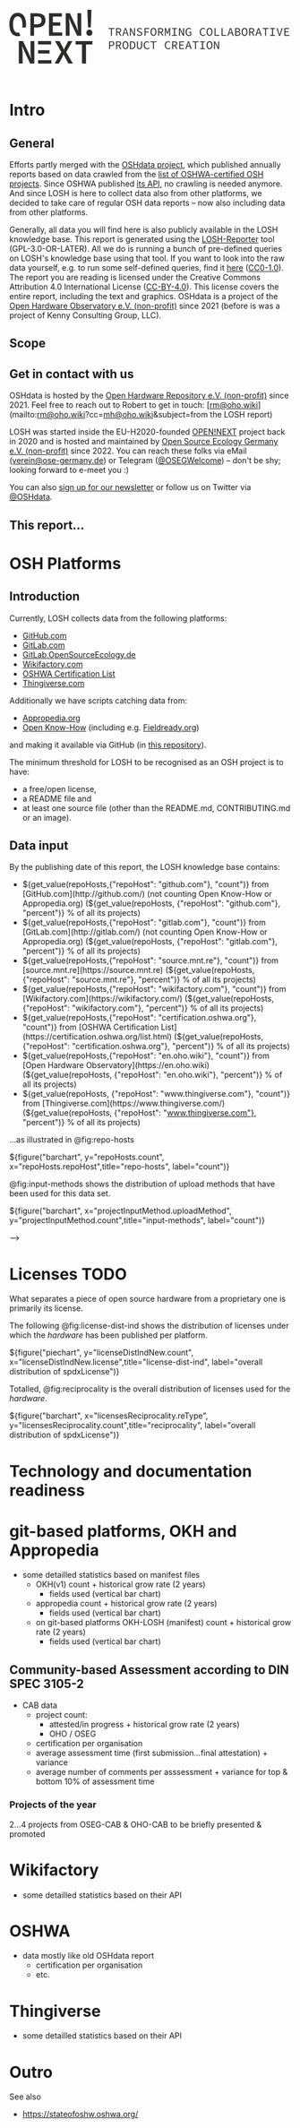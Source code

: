<!---
title: LOSH Data Report
subtitle: |
          | Annual, mostly statistical report on Open Source Hardware based on data from the LOSH knowledge base
          | **${PROJECT_VERSION_DATE}**
          | *version:* [${PROJECT_VERSION}](${PROJECT_VERSION_URL})
version: "${PROJECT_VERSION}"
date: "${PROJECT_VERSION_DATE}"
lang: en-US
charset: UTF-8
license: CC-BY-4.0
keywords:
- Open Source Hardware
- LOSH
- OSHdata
papersize: a4
geometry: "top=2cm,bottom=2cm,left=3cm,right=3cm"
comment: license applies to generated reports; date is automatically generated

count_oshwa_projects = repohosts

-->

<svg xmlns="http://www.w3.org/2000/svg" id="Layer_1" data-name="Layer 1" width="500" height="150" viewBox="0 0 3595.63 691.47"><defs><style>.cls-1{fill:#2e2d2c;}</style></defs><title>Logo_full</title><path class="cls-1" d="M269.64,46.07h84.05c63.19,0,110,22.11,110,88.92,0,64.59-47.75,93.65-110,93.65h-37v106h-47Zm80,141.54c42.86,0,63.42-17.24,63.42-52.62,0-35.67-21.48-47.89-63.42-47.89H316.66V187.61Z"></path><path class="cls-1" d="M508.64,46.07H674.23V89.23H557.81V163h96V206.2h-96v85.29H678.64v43.17h-170Z"></path><path class="cls-1" d="M723.42,46.38l53.9-.17,76.85,161.86,26.38,61.57h1.21c-2.23-29.49-7.17-66-7.27-98.27l-.4-125.46L923,45.75l.91,288.59-53.89.17-76.85-162L766.8,111.09h-1.21c2.23,30.7,7.17,65.47,7.27,97.43l.4,126.29-48.92.16Z"></path><path class="cls-1" d="M989.31,295.86c0-23.78,17-39.17,38.5-39.17s38.5,15.39,38.5,39.17-17,39.78-38.5,39.78S989.31,319.64,989.31,295.86Zm14.64-211L1002.42,0h50.78l-1.53,84.83-7,142h-33.8Z"></path><path class="cls-1" d="M120.79,402.87h53.9L251,565l26.19,61.65h1.21c-2.13-29.5-7-66.06-7-98.3V402.87h48.92v288.6h-53.9L190.15,529.21,164,467.72h-1.21c2.14,30.7,7,65.49,7,97.45v126.3H120.79Z"></path><path class="cls-1" d="M666.61,542.63,586.8,402.87h57.1L678,466.7c7.17,13.24,13.79,26.62,22.74,44.32h1.77c7.46-17.7,13.52-31.08,20.09-44.32l32.6-63.83h54.68L730.1,545.05l85.23,146.42H758l-37.1-68c-7.94-14.73-15.4-29.46-24.3-47.12h-1.77C687,594,679.86,608.77,672.52,623.5l-36.45,68H581.39Z"></path><path class="cls-1" d="M932.68,446H850.24V402.87h216.22V446H984V691.47H932.68Z"></path><rect class="cls-1" x="368.52" y="519.84" width="146.97" height="43.16"></rect><rect class="cls-1" x="368.52" y="402.87" width="167.42" height="43.17"></rect><rect class="cls-1" x="368.52" y="648.3" width="171.83" height="43.17"></rect><path class="cls-1" d="M107,85.42c36.73,0,60.68,37.43,60.68,103.62a227,227,0,0,1-3.13,39.14h47.56A371.79,371.79,0,0,0,214,189C214,94.16,174,40.77,107,40.77S0,94.16,0,189C0,285.73,40.07,340,107,340a109,109,0,0,0,34.41-5.36l-1-2.13-17-40A47.32,47.32,0,0,1,107,295.3C70.29,295.3,46.34,257,46.34,189,46.34,122.85,70.29,85.42,107,85.42Z"></path><path class="cls-1" d="M1304.87,247.19h-32.4v-10.5h77.39v10.5h-32.39v87.89h-12.6Z"></path><path class="cls-1" d="M1371.17,236.69h30.6c19.94,0,34.34,7.2,34.34,27.6,0,15.29-8.7,24.45-22,27.89l25,42.9h-14.25l-23.7-41.54h-17.54v41.54h-12.45ZM1400,283.33c15.3,0,23.7-6.29,23.7-19,0-12.9-8.4-17.55-23.7-17.55h-16.34v36.59Z"></path><path class="cls-1" d="M1484.11,236.69h14.1l33.15,98.39h-13.2l-9.3-30h-35.7l-9.45,30H1451Zm-7.8,58.34h29.4l-4.65-15c-3.45-11-6.75-21.75-9.75-33.15h-.6c-3.15,11.4-6.3,22.2-9.75,33.15Z"></path><path class="cls-1" d="M1548.46,236.69h13.8l31.5,61.79,9.45,20.4h.3c-.45-9.75-1.65-20.85-1.65-31.2v-51h12v98.39h-13.8l-31.5-61.79-9.45-20.4h-.3c.45,10.05,1.65,20.55,1.65,30.74v51.45h-12Z"></path><path class="cls-1" d="M1636.21,322.33l7.5-8.7a41,41,0,0,0,28.8,12.3c13.5,0,21.45-6.45,21.45-15.6,0-10.5-7.65-13.5-17.7-17.85l-14.1-6.15c-9.9-3.89-21.3-10.94-21.3-25.34,0-15,13.5-26.1,32.25-26.1a42.92,42.92,0,0,1,30.3,12.15l-6.6,8.1a34.68,34.68,0,0,0-24.15-9.3c-11.4,0-19.05,5.55-19.05,14.4,0,9.45,9.15,12.9,17.55,16.34l13.8,6c12.15,5,21.75,11.71,21.75,26.25,0,15.6-13.2,28.05-34.8,28.05A50,50,0,0,1,1636.21,322.33Z"></path><path class="cls-1" d="M1736.11,236.69h60.45v10.5h-47.85v33.3h40.5V291h-40.5v44.1h-12.6Z"></path><path class="cls-1" d="M1813.36,285.43c0-31.79,15.6-50.54,37.8-50.54s37.8,18.75,37.8,50.54c0,32.25-15.6,51.45-37.8,51.45S1813.36,317.68,1813.36,285.43Zm62.7,0c0-24.74-9.9-39.59-24.9-39.59s-24.9,14.85-24.9,39.59c0,25.2,9.9,40.5,24.9,40.5S1876.06,310.63,1876.06,285.43Z"></path><path class="cls-1" d="M1911.16,236.69h30.6c19.94,0,34.34,7.2,34.34,27.6,0,15.29-8.7,24.45-22,27.89l25,42.9h-14.25l-23.69-41.54h-17.55v41.54h-12.45Zm28.8,46.64c15.3,0,23.69-6.29,23.69-19,0-12.9-8.39-17.55-23.69-17.55h-16.35v36.59Z"></path><path class="cls-1" d="M1997,236.69h15.3l13.8,42,4.79,15.89h.6l4.65-15.89,14-42h15.3v98.39h-12v-49.2c0-9.59,1.5-26.39,2.1-34.79H2055l-5.55,19.2L2035.35,309h-9l-13.79-38.69-5.7-19.2h-.3c.9,8.4,2.1,25.2,2.1,34.79v49.2H1997Z"></path><path class="cls-1" d="M2090.4,324.43h24.45V247.19H2090.4v-10.5h61.5v10.5h-24.45v77.24h24.45v10.65h-61.5Z"></path><path class="cls-1" d="M2178.45,236.69h13.8l31.5,61.79,9.45,20.4h.3c-.45-9.75-1.65-20.85-1.65-31.2v-51h12v98.39h-13.8l-31.5-61.79-9.45-20.4h-.3c.45,10.05,1.65,20.55,1.65,30.74v51.45h-12Z"></path><path class="cls-1" d="M2264.1,285.88c0-31.79,18.15-51,43.65-51,13.05,0,21.6,6.15,27.15,12l-7.05,8c-4.8-5.1-10.65-9-20.1-9-18.45,0-30.6,15.3-30.6,39.74,0,24.75,10.95,40.35,30.3,40.35,6.9,0,13.35-2.25,17.1-5.85V294.43H2304.9V284.08h31.2v41.4c-6.15,6.3-16.65,11.4-29.4,11.4C2282,336.88,2264.1,318,2264.1,285.88Z"></path><path class="cls-1" d="M2445.9,285.88c0-31.64,18.45-51,44.1-51a36.52,36.52,0,0,1,26.85,12l-7,8c-5.1-5.4-11.55-9-19.8-9-18.9,0-31.2,15.3-31.2,39.74,0,24.75,12.3,40.35,31.2,40.35,9,0,15.9-3.9,22.2-10.95l7.05,7.65c-7.8,9-17.4,14.25-30.45,14.25C2464.5,336.88,2445.9,318,2445.9,285.88Z"></path><path class="cls-1" d="M2533.35,285.43c0-31.79,15.6-50.54,37.8-50.54s37.79,18.75,37.79,50.54c0,32.25-15.59,51.45-37.79,51.45S2533.35,317.68,2533.35,285.43Zm62.7,0c0-24.74-9.9-39.59-24.9-39.59s-24.9,14.85-24.9,39.59c0,25.2,9.9,40.5,24.9,40.5S2596.05,310.63,2596.05,285.43Z"></path><path class="cls-1" d="M2636.25,236.69h12.3v87.74h48.74v10.65h-61Z"></path><path class="cls-1" d="M2726.25,236.69h12.29v87.74h48.75v10.65h-61Z"></path><path class="cls-1" d="M2834.09,236.69h14.1l33.15,98.39h-13.2l-9.3-30h-35.7l-9.45,30h-12.75Zm-7.8,58.34h29.4L2851,280c-3.45-11-6.75-21.75-9.75-33.15h-.6c-3.15,11.4-6.3,22.2-9.75,33.15Z"></path><path class="cls-1" d="M2901,236.69h27.9c20.1,0,33.75,6.75,33.75,24,0,9.75-5.55,18.45-17.25,21.44v.61c14.4,2.25,22.8,10.05,22.8,23.54,0,19.35-15,28.8-37.05,28.8H2901Zm25.8,41.39c16.8,0,23.55-5.39,23.55-16.34,0-10.65-7.8-14.55-23-14.55h-13.95v30.89Zm2.55,46.5c16.8,0,26.55-5.55,26.55-18.9,0-12.14-9.3-17.1-26.55-17.1h-15.9v36Z"></path><path class="cls-1" d="M2983.34,285.43c0-31.79,15.6-50.54,37.8-50.54s37.8,18.75,37.8,50.54c0,32.25-15.6,51.45-37.8,51.45S2983.34,317.68,2983.34,285.43Zm62.7,0c0-24.74-9.9-39.59-24.9-39.59s-24.9,14.85-24.9,39.59c0,25.2,9.9,40.5,24.9,40.5S3046,310.63,3046,285.43Z"></path><path class="cls-1" d="M3081.14,236.69h30.6c20,0,34.35,7.2,34.35,27.6,0,15.29-8.7,24.45-22.05,27.89l25.05,42.9h-14.25l-23.7-41.54h-17.55v41.54h-12.45Zm28.8,46.64c15.3,0,23.7-6.29,23.7-19,0-12.9-8.4-17.55-23.7-17.55h-16.35v36.59Z"></path><path class="cls-1" d="M3194.09,236.69h14.1l33.15,98.39h-13.2l-9.3-30h-35.7l-9.45,30h-12.75Zm-7.8,58.34h29.4L3211,280c-3.45-11-6.75-21.75-9.75-33.15h-.6c-3.15,11.4-6.3,22.2-9.75,33.15Z"></path><path class="cls-1" d="M3284.84,247.19h-32.4v-10.5h77.39v10.5h-32.39v87.89h-12.6Z"></path><path class="cls-1" d="M3350.39,324.43h24.44V247.19h-24.44v-10.5h61.49v10.5h-24.45v77.24h24.45v10.65h-61.49Z"></path><path class="cls-1" d="M3432.58,236.69h13.2l15.9,53.1c3.45,11.69,5.85,21,9.45,32.54h.6c3.6-11.55,6.15-20.85,9.45-32.54l15.75-53.1h12.75l-31.2,98.39h-14.55Z"></path><path class="cls-1" d="M3533.23,236.69h60.9v10.5h-48.3v30.89h40.8v10.66h-40.8v35.69h49.8v10.65h-62.4Z"></path><path class="cls-1" d="M1281.47,406.69h29.7c21.74,0,36.44,7.35,36.44,28.95,0,20.69-14.84,30.44-36.44,30.44h-17.25v39h-12.45Zm28.2,49.19c17.24,0,25.35-6.3,25.35-20.24,0-14.25-8.41-18.9-25.35-18.9h-15.75v39.14Z"></path><path class="cls-1" d="M1371.17,406.69h30.6c19.94,0,34.34,7.2,34.34,27.6,0,15.29-8.7,24.45-22,27.89l25,42.9h-14.25l-23.7-41.54h-17.54v41.54h-12.45ZM1400,453.33c15.3,0,23.7-6.29,23.7-19,0-12.9-8.4-17.55-23.7-17.55h-16.34v36.59Z"></path><path class="cls-1" d="M1453.36,455.43c0-31.79,15.6-50.54,37.8-50.54s37.8,18.75,37.8,50.54c0,32.25-15.6,51.45-37.8,51.45S1453.36,487.68,1453.36,455.43Zm62.7,0c0-24.74-9.9-39.59-24.9-39.59s-24.9,14.85-24.9,39.59c0,25.2,9.9,40.5,24.9,40.5S1516.06,480.63,1516.06,455.43Z"></path><path class="cls-1" d="M1549.21,406.69h24.3c29.55,0,45.6,17.55,45.6,48.74,0,31.35-16,49.65-45,49.65h-24.9Zm23.4,88.19c22.5,0,33.6-14.55,33.6-39.45,0-24.74-11.1-38.54-33.6-38.54h-10.95v78Z"></path><path class="cls-1" d="M1638,467.88V406.69h12.6v61.49c0,20.4,8.85,27.75,20.7,27.75s20.85-7.35,20.85-27.75V406.69h12.15v61.19c0,28.2-13.8,39-33,39S1638,496.08,1638,467.88Z"></path><path class="cls-1" d="M1725.91,455.88c0-31.64,18.45-51,44.1-51a36.52,36.52,0,0,1,26.85,12l-7,7.95c-5.1-5.4-11.55-9-19.8-9-18.9,0-31.2,15.3-31.2,39.74,0,24.75,12.3,40.35,31.2,40.35,9,0,15.9-3.9,22.2-10.95l7,7.65c-7.8,9-17.4,14.25-30.45,14.25C1744.51,506.88,1725.91,488,1725.91,455.88Z"></path><path class="cls-1" d="M1844.86,417.19h-32.4v-10.5h77.4v10.5h-32.4v87.89h-12.6Z"></path><path class="cls-1" d="M1995.91,455.88c0-31.64,18.45-51,44.09-51a36.52,36.52,0,0,1,26.85,12l-7,7.95c-5.1-5.4-11.55-9-19.8-9-18.9,0-31.19,15.3-31.19,39.74,0,24.75,12.29,40.35,31.19,40.35,9,0,15.9-3.9,22.2-10.95l7.05,7.65c-7.8,9-17.4,14.25-30.45,14.25C2014.51,506.88,1995.91,488,1995.91,455.88Z"></path><path class="cls-1" d="M2091.15,406.69h30.6c19.95,0,34.35,7.2,34.35,27.6,0,15.29-8.7,24.45-22,27.89l25,42.9h-14.25l-23.7-41.54H2103.6v41.54h-12.45Zm28.8,46.64c15.3,0,23.7-6.29,23.7-19,0-12.9-8.4-17.55-23.7-17.55H2103.6v36.59Z"></path><path class="cls-1" d="M2183.25,406.69h60.9v10.5h-48.3v30.89h40.8v10.66h-40.8v35.69h49.8v10.65h-62.4Z"></path><path class="cls-1" d="M2294.1,406.69h14.1l33.15,98.39h-13.2l-9.3-30h-35.7l-9.45,30H2261ZM2286.3,465h29.4l-4.65-15c-3.45-11-6.75-21.75-9.75-33.15h-.6c-3.15,11.4-6.3,22.2-9.75,33.15Z"></path><path class="cls-1" d="M2384.85,417.19h-32.4v-10.5h77.4v10.5h-32.4v87.89h-12.6Z"></path><path class="cls-1" d="M2450.4,494.43h24.45V417.19H2450.4v-10.5h61.5v10.5h-24.45v77.24h24.45v10.65h-61.5Z"></path><path class="cls-1" d="M2533.35,455.43c0-31.79,15.6-50.54,37.8-50.54s37.79,18.75,37.79,50.54c0,32.25-15.59,51.45-37.79,51.45S2533.35,487.68,2533.35,455.43Zm62.7,0c0-24.74-9.9-39.59-24.9-39.59s-24.9,14.85-24.9,39.59c0,25.2,9.9,40.5,24.9,40.5S2596.05,480.63,2596.05,455.43Z"></path><path class="cls-1" d="M2628.45,406.69h13.8l31.49,61.79,9.45,20.4h.3c-.45-9.75-1.65-20.85-1.65-31.2v-51h12v98.39H2680l-31.49-61.79-9.45-20.4h-.3c.45,10.05,1.65,20.55,1.65,30.74v51.45h-12Z"></path></svg>

# Intro

## General

<!-- TODO Add general info about LOSH -->

Efforts partly merged with the [OSHdata project](oshdata.com),
which published annually reports based on data crawled from the
[list of OSHWA-certified OSH projects](https://certification.oshwa.org/list.html).
Since OSHWA published [its API](https://certificationapi.oshwa.org/documentation),
no crawling is needed anymore.
And since LOSH is here to collect data also from other platforms,
we decided to take care of regular OSH data reports –
now also including data from other platforms.

Generally,
all data you will find here is also publicly available in the LOSH knowledge base.
This report is generated using the [LOSH-Reporter](
https://github.com/OPEN-NEXT/LOSH-Reporter/) tool (GPL-3.0-OR-LATER).
All we do is running a bunch of pre-defined queries on LOSH's knowledge base
using that tool.
If you want to look into the raw data yourself,
e.g. to run some self-defined queries,
find it [here](https://gitlab.opensourceecology.de/verein/projekte/losh-rdf)
([CC0-1.0](https://gitlab.opensourceecology.de/verein/projekte/losh-rdf/-/blob/main/LICENSE)).
The report you are reading
is licensed under the Creative Commons Attribution 4.0 International License
([CC-BY-4.0](https://creativecommons.org/licenses/by/4.0/legalcode)).
This license covers the entire report, including the text and graphics.
OSHdata is a project of the [Open Hardware Observatory e.V. (non-profit)](https://en.oho.wiki/wiki/Imprint)
since 2021 (before is was a project of Kenny Consulting Group, LLC).

## Scope

<!-- TODO Add brief description of scope -->

## Get in contact with us

OSHdata is hosted by the [Open Hardware Repository e.V. (non-profit)](
http://oho.wiki/) since 2021.
Feel free to reach out to Robert to get in touch:
[rm@oho.wiki](mailto:rm@oho.wiki?cc=mh@oho.wiki&subject=from the LOSH report)

LOSH was started inside the EU-H2020-founded [OPEN!NEXT](
https://opennext.eu/) project back in 2020
and is hosted and maintained by [Open Source Ecology Germany e.V. (non-profit)](
https://ose-germany.de/) since 2022.
You can reach these folks via eMail
([verein@ose-germany.de](mailto:verein@ose-germany.de?cc=martin.haeuer@ose-germany.de&subject=from%20the%20LOSH%20report))
or Telegram ([@OSEGWelcome](https://t.me/OSEGWelcome)) –
don't be shy; looking forward to e-meet you :)

You can also [sign up for our newsletter](TODO)
or follow us on Twitter via [@OSHdata](https://twitter.com/OSHdata).

## This report…

<!-- TODO brief intro specific to this version of the report -->

# OSH Platforms

## Introduction

Currently, LOSH collects data from the following platforms:

- [GitHub.com](http://github.com/)
- [GitLab.com](https://gitlab.com/)
- [GitLab.OpenSourceEcology.de](https://gitlab.opensourceecology.de/)
- [Wikifactory.com](https://wikifactory.com/)
- [OSHWA Certification List](https://certification.oshwa.org/list.html)
- [Thingiverse.com](https://www.thingiverse.com/)

Additionally we have scripts catching data from:

- [Appropedia.org](https://appropedia.org/)
- [Open Know-How](https://openknowhow.org/) (including e.g. [Fieldready.org](https://www.fieldready.org/))

and making it available via GitHub (in [this repository](https://github.com/OPEN-NEXT/LOSH-list/)).

The minimum threshold for LOSH to be recognised as an OSH project is to have:

- a free/open license,
- a README file and
- at least one source file (other than the README.md, CONTRIBUTING.md or an image).

<!-- TODO add short description of upload methods (copy from D3.4 + D3.3 report) -->

## Data input

By the publishing date of this report, the LOSH knowledge base contains:

- ${get_value(repoHosts,{"repoHost": "github.com"}, "count")} from [GitHub.com](http://github.com/) (not counting Open Know-How or Appropedia.org) (${get_value(repoHosts, {"repoHost": "github.com"}, "percent")} % of all its projects)
- ${get_value(repoHosts,{"repoHost": "gitlab.com"}, "count")} from [GitLab.com](http://gitlab.com/) (not counting Open Know-How or Appropedia.org) (${get_value(repoHosts, {"repoHost": "gitlab.com"}, "percent")} % of all its projects)
- ${get_value(repoHosts,{"repoHost": "source.mnt.re"}, "count")} from [source.mnt.re](https://source.mnt.re) (${get_value(repoHosts, {"repoHost": "source.mnt.re"}, "percent")} % of all its projects)
- ${get_value(repoHosts,{"repoHost": "wikifactory.com"}, "count")} from [Wikifactory.com](https://wikifactory.com/) (${get_value(repoHosts, {"repoHost": "wikifactory.com"}, "percent")} % of all its projects)
- ${get_value(repoHosts,{"repoHost": "certification.oshwa.org"}, "count")} from [OSHWA Certification List](https://certification.oshwa.org/list.html) (${get_value(repoHosts, {"repoHost": "certification.oshwa.org"}, "percent")} % of all its projects)
- ${get_value(repoHosts,{"repoHost": "en.oho.wiki"}, "count")} from [Open Hardware Observatory](https://en.oho.wiki) (${get_value(repoHosts, {"repoHost": "en.oho.wiki"}, "percent")} % of all its projects)
- ${get_value(repoHosts, {"repoHost": "www.thingiverse.com"}, "count")} from [Thingiverse.com](https://www.thingiverse.com/) (${get_value(repoHosts, {"repoHost": "www.thingiverse.com"}, "percent")} % of all its projects)

<!--
- ${get_value(repoHosts,{"repoHost": "appropedia.org"}, "count")} from [Appropedia.org](https://appropedia.org/) (${get_value(repoHosts, {"repoHost": "appropedia.org"}, "percent")} % of all its projects)
-->

…as illustrated in @fig:repo-hosts

<!-- NOTE a bar chart with the above mentioned values, each bar splitting into accepted and rejected projects (rejected projects on top) -->
${figure("barchart", y="repoHosts.count", x="repoHosts.repoHost",title="repo-hosts", label="count")}

@fig:input-methods shows the distribution of upload methods
that have been used for this data set.

<!-- NOTE bar chart showing the distribution of uploading methods used for LOSH (auto, manifest, manifest-script, manual) -->
${figure("barchart", x="projectInputMethod.uploadMethod", y="projectInputMethod.count",title="input-methods", label="count")}

<!--
NOTE (set History Section invisible until there is a history)

## History

Since the first report, published back in January 2022,
data input has developed as following:

<!-- TODO combined historical line diagram of total count of projects per year & for for each platform -->

<!---
Looking into the recent past,
@fig:data-hist-grow2 shows the grow rates for the past two years.
-->

<!-- NOTE horizontal bar chart with grow rates per platform per each of the past 2 years + a bar for the total grow rate -->
<!--
{# fig:data-hist-grow2}
-->

-->

# Licenses TODO

What separates a piece of open source hardware from a proprietary one
is primarily its license.

<!-- TODO add more info, also linking the OSH legal issues guideline and the tl;dr -->

The following @fig:license-dist-ind shows the distribution of licenses
under which the _hardware_ has been published per platform.

<!-- NOTE 1 pie chart per platform showing the distribution of `spdxLicense` --> 
${figure("piechart", y="licenseDistIndNew.count", x="licenseDistIndNew.license",title="license-dist-ind", label="overall distribution of spdxLicense")}

Totalled, @fig:reciprocality is the overall distribution of licenses
used for the _hardware_.

<!-- NOTE pie chart showing the overall distribution of `spdxLicense`, sorted by strongly, weakly an non-reciprocal licensing schemes --> 
${figure("barchart", x="licensesReciprocality.reType", y="licensesReciprocality.count",title="reciprocality", label="overall distribution of spdxLicense")}

# Technology and documentation readiness

<!-- TODO OTRL/ODRL assessment? (or maybe under git-based platforms) -->

# git-based platforms, OKH and Appropedia

<!-- TODO See below -->

- some detailled statistics based on manifest files
  - OKH(v1) count + historical grow rate (2 years)
    - fields used (vertical bar chart) <!--- would require parsing the original YAML files-->
  - appropedia count + historical grow rate (2 years)
    - fields used (vertical bar chart) <!--- would require parsing the original TOML files-->
  - on git-based platforms OKH-LOSH (manifest) count + historical grow rate (2 years)
    - fields used (vertical bar chart) <!--- would require parsing the original TOML files-->

## Community-based Assessment according to DIN SPEC 3105-2

<!-- TODO See below -->

- CAB data
  - project count:
    - attested/in progress + historical grow rate (2 years)
    - OHO / OSEG
  - certification per organisation
  - average assessment time (first submission…final attestation) + variance
  - average number of comments per asssessment + variance for top & bottom 10% of assessment time

### Projects of the year

<!-- TODO See below -->

2…4 projects from OSEG-CAB & OHO-CAB to be briefly presented & promoted

<!-- TODO 2021: MNT Reform, OpenFlexure; something from OHO -->

<!-- TODO section to be written manually -->

# Wikifactory

- some detailled statistics based on their API

# OSHWA

- data mostly like old OSHdata report
  - certification per organisation
  - etc.

# Thingiverse

- some detailled statistics based on their API

# Outro

<!-- TODO add brief & friendly outro -->

See also

- <https://stateofoshw.oshwa.org/>
